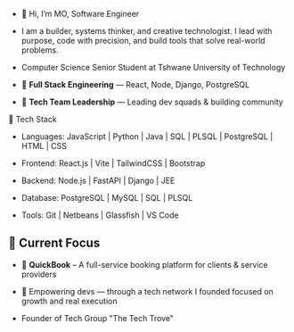 - 👋 Hi, I’m MO, Software Engineer
- I am a builder, systems thinker, and creative technologist. I lead with purpose, code with precision, and build tools that solve real-world problems.
- Computer Science Senior Student at Tshwane University of Technology

- 🔁 **Full Stack Engineering** — React, Node, Django, PostgreSQL
- 🧩 **Tech Team Leadership** — Leading dev squads & building community
 
🧰 Tech Stack
- Languages: JavaScript | Python | Java | SQL | PLSQL | PostgreSQL | HTML | CSS
  
- Frontend: React.js | Vite | TailwindCSS | Bootstrap

- Backend: Node.js | FastAPI | Django | JEE

- Database: PostgreSQL | MySQL | SQL | PLSQL

- Tools: Git | Netbeans | Glassfish | VS Code

 
## 🔭 Current Focus
- 🚀 **QuickBook** – A full-service booking platform for clients & service providers
- 🤝 Empowering devs — through a tech network I founded focused on growth and real execution

- Founder of Tech Group "The Tech Trove"
